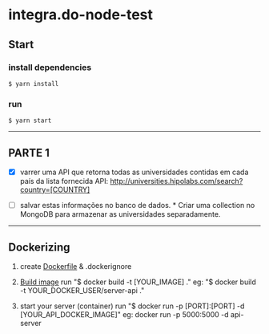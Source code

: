 # integra.do-node-test

## Start
### install dependencies
``$ yarn install``

### run
``$ yarn start``

--------------------------------

## PARTE 1
- [x] varrer uma API que retorna todas as universidades contidas em cada país da lista fornecida
        API: http://universities.hipolabs.com/search?country=[COUNTRY]

- [ ] salvar estas informações no banco de dados.
        * Criar uma collection no MongoDB para armazenar as universidades separadamente.

-------------------------------
## Dockerizing
1. create [Dockerfile](./Dockerfile) & .dockerignore

2. [Build image](./Makefile)
  run "$ docker build -t [YOUR_IMAGE] ."
        eg: "$ docker build -t YOUR_DOCKER_USER/server-api ."

3. start your server (container)
run "$ docker run -p [PORT]:[PORT] -d [YOUR_API_DOCKER_IMAGE]"
        eg: docker run -p 5000:5000 -d api-server